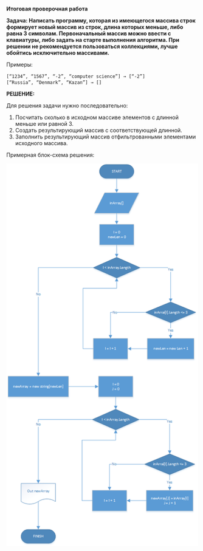 **Итоговая проверочная работа**

**Задача: Написать программу, которая из имеющегося массива строк формирует новый массив из строк, длина которых меньше, либо равна 3 символам. Первоначальный массив можно ввести с клавиатуры, либо задать на старте выполнения алгоритма. При решении не рекомендуется пользоваться коллекциями, лучше обойтись исключительно массивами.**

Примеры:
```javascript[“Hello”, “2”, “world”, “:-)”] → [“2”, “:-)”]
[“1234”, “1567”, “-2”, “computer science”] → [“-2”]
[“Russia”, “Denmark”, “Kazan”] → []
```

**РЕШЕНИЕ:**

Для решения задачи нужно последовательно:

1. Посчитать сколько в исходном массиве элементов с длинной меньше или равной 3.
2. Создать результирующий массив с соответствующей длинной.
3. Заполнить результирующий массив отфильтрованными элементами исходного массива.
   
Примерная блок-схема решения:

![Блок-схема](./SolutionDiagram.png)